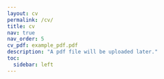 ```yaml
---
layout: cv
permalink: /cv/
title: cv
nav: true
nav_order: 5
cv_pdf: example_pdf.pdf
description: "A pdf file will be uploaded later."
toc:
  sidebar: left
---
```

